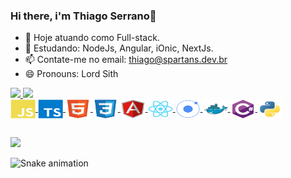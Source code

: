### Hi there, i'm Thiago Serrano👋  


- 🔭 Hoje atuando como Full-stack.
- 🌱 Estudando: NodeJs, Angular, iOnic, NextJs.
- 📫 Contate-me no email: thiago@spartans.dev.br
- 😄 Pronouns: Lord Sith

<div>
  <a href="https://github.com/iceman6711">
  <img height="180em" src="https://github-readme-stats.vercel.app/api?username=iceman6711&show_icons=true&theme=radical&include_all_commits=true&count_private=true"/>
  <img height="180em" src="https://github-readme-stats.vercel.app/api/top-langs/?username=iceman6711&layout=compact&langs_count=7&theme=radical"/>
</div>
  
<div style="display: inline_block">
  <img align="center" alt="Thiago Serrano-Js" height="30" width="40" src="https://raw.githubusercontent.com/devicons/devicon/master/icons/javascript/javascript-plain.svg">
  <img align="center" alt="Thiago Serrano-Ts" height="30" width="40" src="https://raw.githubusercontent.com/devicons/devicon/master/icons/typescript/typescript-plain.svg">
  <img align="center" alt="Thiago Serrano-HTML" height="30" width="40" src="https://raw.githubusercontent.com/devicons/devicon/master/icons/html5/html5-original.svg">
  <img align="center" alt="Thiago Serrano-CSS" height="30" width="40" src="https://raw.githubusercontent.com/devicons/devicon/master/icons/css3/css3-original.svg">
  <img align="center" alt="Thiago Serrano-Angular" height="30" width="40" src="https://raw.githubusercontent.com/devicons/devicon/master/icons/angularjs/angularjs-original.svg">
  <img align="center" alt="Thiago Serrano-React" height="30" width="40" src="https://raw.githubusercontent.com/devicons/devicon/master/icons/react/react-original.svg">
  <img align="center" alt="Thiago Serrano-Ionic" height="30" width="40" src="https://raw.githubusercontent.com/devicons/devicon/master/icons/ionic/ionic-original.svg">
  <img align="center" alt="Thiago Serrano-Docker" height="30" width="40" src="https://raw.githubusercontent.com/devicons/devicon/master/icons/docker/docker-original.svg">
  <img align="center" alt="Thiago Serrano-Csharp" height="30" width="40" src="https://raw.githubusercontent.com/devicons/devicon/master/icons/csharp/csharp-original.svg">
  <img align="center" alt="Thiago Serrano-Python" height="30" width="40" src="https://raw.githubusercontent.com/devicons/devicon/master/icons/python/python-original.svg">
</div>
  
  ##
  
 <div>
   <a href="https://www.linkedin.com/in/thiago-serrano-affon%C3%A7o-771084108/" target="_blank"><img src="https://img.shields.io/badge/-LinkedIn-%230077B5?style=for-the-badge&logo=linkedin&logoColor=white" target="_blank"></a>

   
![Snake animation](https://github.com/iceman6711/iceman6711/blob/output/github-contribution-grid-snake.svg)
 </div>
